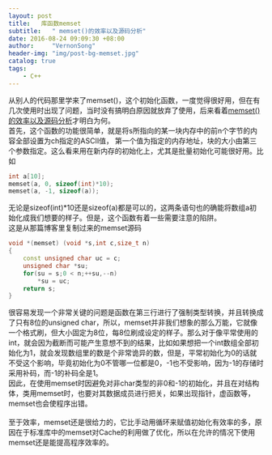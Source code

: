 ```yaml
---
layout: post
title:   库函数memset
subtitle:   " memset()的效率以及源码分析"
date: 2016-08-24 09:09:30 +08:00
author:     "VernonSong"
header-img: "img/post-bg-memset.jpg"
catalog: true
tags:
    - C++
---
```

从别人的代码那里学来了memset()，这个初始化函数，一度觉得很好用，但在有几次使用时出现了问题，当时没有搞明白原因就放弃了使用，后来看着[memset()的效率以及源码分析](http://blog.csdn.net/hackbuteer1/article/details/7343189)才明白为何。
<br>首先，这个函数的功能很简单，就是将s所指向的某一块内存中的前n个字节的内容全部设置为ch指定的ASCII值， 第一个值为指定的内存地址，块的大小由第三个参数指定。这么看来用在新内存的初始化上，尤其是批量初始化可能很好用。比如

```cpp
int a[10];
memset(a, 0, sizeof(int)*10);
memset(a, -1, sizeof(a));
```
无论是sizeof(int)*10还是sizeof(a)都是可以的，这两条语句也的确能将数组a初始化成我们想要的样子。但是，这个函数有着一些需要注意的陷阱。
<br>这是从那篇博客里复制过来的memset源码

```cpp
void *(memset) (void *s,int c,size_t n)  
{  
    const unsigned char uc = c;  
    unsigned char *su;  
    for(su = s;0 < n;++su,--n)  
        *su = uc;  
    return s;  
}  
```
很容易发现一个非常关键的问题是函数在第三行进行了强制类型转换，并且转换成了只有8位的unsigned char，所以，memset并非我们想象的那么万能，它就像一个格式刷，但大小固定为8位，每8位刷成设定的样子。那么对于像平常使用的int，就会因为截断而可能产生意想不到的结果，比如如果想把一个int数组全部初始化为1，就会发现数组里的数是个非常诡异的数，但是，平常初始化为0的话就不受这个影响，毕竟初始化为0不管哪一位都是0，-1也不受影响，因为-1的存储时采用补码，而-1的补码全是1。
<br>因此，在使用memset时因避免对非char类型的非0和-1的初始化，并且在对结构体，类用memset时，也要对其数据成员进行把关，如果出现指针，虚函数等，memset也会使程序出错。
<br>
<br>至于效率，memset还是很给力的，它比手动用循环来赋值初始化有效率的多，原因在于标准库中的memset对Cache的利用做了优化，所以在允许的情况下使用memset还是能提高程序效率的。